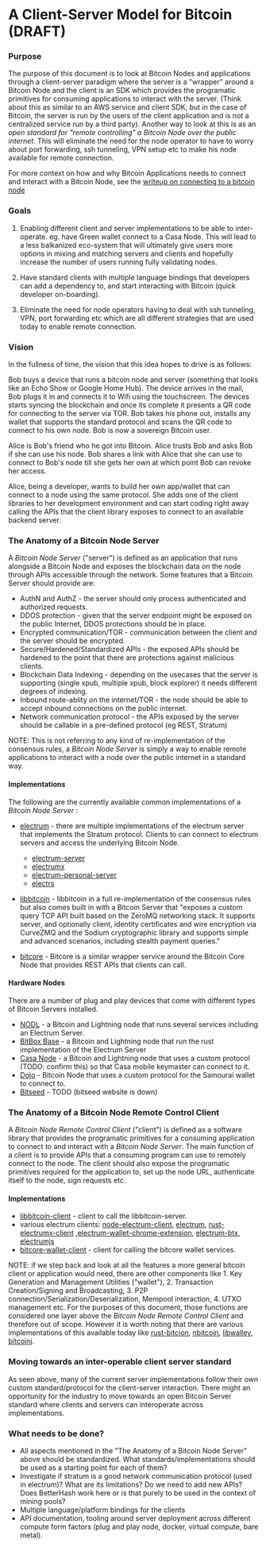 #  A Client-Server Model for Bitcoin (DRAFT)

### Purpose
The purpose of this document is to look at Bitcoin Nodes and applications through a client-server paradigm where the server is a "wrapper" around a Bitcoin Node and the client is an SDK which provides the programatic primitives for consuming applications to interact with the server. (Think about this as similar to an AWS service and client SDK, but in the case of Bitcoin, the server is run by the users of the client application and is not a centralized service run by a third party). Another way to look at this is as an *open standard for "remote controlling" a Bitcoin Node over the public internet*. This will eliminate the need for the node operator to have to worry about port forwarding, ssh tunneling, VPN setup etc to make his node available for remote connection. 

For more context on how and why Bitcoin Applications needs to connect and interact with a Bitcoin Node, see the [writeup on connecting to a bitcoin node](https://github.com/johnyukon21/johnyukon21.github.io/blob/master/connecting_to_a_bitcoin_node.md)

### Goals
1. Enabling different client and server implementations to be able to inter-operate. eg. have Green wallet connect to a Casa Node. This will lead to a less balkanized eco-system that will ultimately give users more options in mixing and matching servers and clients and hopefully increase the number of users running fully validating nodes. 

2. Have standard clients with multiple language bindings that developers can add a dependency to, and start interacting with Bitcoin (quick developer on-boarding). 

3. Eliminate the need for node operators having to deal with ssh tunneling, VPN, port forwarding etc which are all different strategies that are used today to enable remote connection. 

### Vision
In the fullness of time, the vision that this idea hopes to drive is as follows:

Bob buys a device that runs a bitcoin node and server (something that looks like an Echo Show or Google Home Hub). The device arrives in the mail, Bob plugs it in and connects it to Wifi using the touchscreen. The devices starts syncing the blockchain and once its complete it presents a QR code for connecting to the server via TOR. Bob takes his phone out, installs any wallet that supports the standard protocol and scans the QR code to connect to his own node. Bob is now a sovereign Bitcoin user. 

Alice is Bob's friend who he got into Bitcoin. Alice trusts Bob and asks Bob if she can use his node. Bob shares a link with Alice that she can use to connect to Bob's node till she gets her own at which point Bob can revoke her access. 

Alice, being a developer, wants to build her own app/wallet that can connect to a node using the same protocol. She adds one of the client libraries to her development environment and can start coding right away calling the APIs that the client library exposes to connect to an available backend server. 

### The Anatomy of a Bitcoin Node Server
A *Bitcoin Node Server* ("server") is defined as an application that runs alongside a Bitcoin Node and exposes the blockchain data on the node through APIs accessible through the network. Some features that a Bitcoin Server should provide are:

* AuthN and AuthZ - the server should only process authenticated and authorized requests.
* DDOS protection - given that the server endpoint might be exposed on the public Internet, DDOS protections should be in place.
* Encrypted communication/TOR - communication between the client and the server should be encrypted. 
* Secure/Hardened/Standardized APIs - the exposed APIs should be hardened to the point that there are protections against malicious clients. 
* Blockchain Data Indexing - depending on the usecases that the server is supporting (single xpub, multiple xpub, block explorer) it needs different degrees of indexing. 
* Inbound route-ablity on the internet/TOR - the node should be able to accept inbound connections on the public internet.
* Network communication protocol  - the APIs exposed by the server should be callable in a pre-defined protocol (eg REST, Stratum)

NOTE: This is not referring to any kind of re-implementation of the consensus rules, a *Bitcoin Node Server* is simply a way to enable remote applications to interact with a node over the public internet in a standard way. 

#### Implementations
The following are the currently available common implementations of a *Bitcoin Node Server* :

* [electrum](https://electrum.org/#home) - there are multiple implementations of the electrum server that implements the Stratum protocol. Clients to can connect to electrum servers and access the underlying Bitcoin Node. 
  * [electrum-server](https://github.com/spesmilo/electrum-server) 
  * [electrumx](https://github.com/kyuupichan/electrumx/)
  * [electrum-personal-server](https://github.com/chris-belcher/electrum-personal-server)
  * [electrs](https://github.com/romanz/electrs)
  
* [libbitcoin](https://libbitcoin.org) - libbitcoin in a full re-implementation of the consensus rules but also comes built in with a Bitcoin Server that "exposes a custom query TCP API built based on the ZeroMQ networking stack. It supports server, and optionally client, identity certificates and wire encryption via CurveZMQ and the Sodium cryptographic library and supports simple and advanced scenarios, including stealth payment queries." 

* [bitcore](https://github.com/bitpay/bitcore) - Bitcore is a similar wrapper service around the Bitcoin Core Node that provides REST APIs that clients can call. 

#### Hardware Nodes
There are a number of plug and play devices that come with different types of Bitcoin Servers installed.

* [NODL](http://nodl.it) - a Bitcoin and Lightning node that runs several services including an Electrum Server. 
* [BitBox Base](https://github.com/digitalbitbox/bitbox-base) - a Bitcoin and Lightning node that run the rust implementation of the Electrum Server
* [Casa Node](https://keys.casa/lightning-bitcoin-node/) - a Bitcoin and Lightning node that uses a custom protocol (TODO: confirm this) so that Casa mobile keymaster can connect to it. 
* [Dojo](https://samouraiwallet.com/dojo) - Bitcoin Node that uses a custom protocol for the Samourai wallet to connect to. 
* [Bitseed](https://bitseed.org/product/bitseed-3/) - TODO (bitseed website is down)

### The Anatomy of a Bitcoin Node Remote Control Client
A *Bitcoin Node Remote Control Client* ("client") is defined as a software library that provides the programatic primitives for a consuming application to connect to and interact with a *Bitcoin Node Server*. The main function of a client is to provide APIs that a consuming program can use to remotely connect to the node. The client should also expose the programatic primitives required for the application to, set up the node URL, authenticate itself to the node, sign requests etc. 

#### Implementations 
* [libbitcoin-client](https://libbitcoin.org) - client to call the libbitcoin-server. 
* various electrum clients: [node-electrum-client](https://github.com/you21979/node-electrum-client), [electrum](https://github.com/spesmilo/electrum), [rust-electrumx-client](https://github.com/evgeniy-scherbina/rust-electrumx-client) ,[electrum-wallet-chrome-extension](https://github.com/anfedorov/electrum-wallet-chrome-extension), [electrum-btx](https://github.com/LIMXTEC/electrum-btx), [electrumjs](https://github.com/akshatmittal/electrumjs)
* [bitcore-wallet-client](https://github.com/bitpay/bitcore/tree/master/packages/bitcore-wallet-client) - client for calling the bitcore wallet services. 

NOTE: if we step back and look at all the features a more general bitcoin client or application would need, there are other components like 1. Key Generation and Management Utilities ("wallet"), 2. Transaction Creation/Signing and Broadcasting, 3. P2P connection/Serialization/Deserialization, Mempool interaction, 4. UTXO management etc. For the purposes of this document, those functions are considered one layer above the *Bitcoin Node Remote Control Client* and therefore out of scope. However it is worth noting that there are various implementations of this available today like [rust-bitcion](https://github.com/rust-bitcoin/rust-bitcoin), [nbitcoin](https://github.com/MetacoSA/NBitcoin), [libwalley](https://github.com/ElementsProject/libwally-core), [bitcoinj](https://bitcoinj.github.io). 

### Moving towards an inter-operable client server standard
As seen above, many of the current server implementations follow their own custom standard/protocol for the client-server interaction. There might an opportunity for the industry to move towards an open Bitcoin Server standard where clients and servers can interoperate across implementations. 

### What needs to be done?
* All aspects mentioned in the "The Anatomy of a Bitcoin Node Server" above should be standardized. What standards/implementations should be used as a starting point for each of them?
* Investigate if stratum is a good network communication protocol (used in electrum)? What are its limitations? Do we need to add new APIs? Does BetterHash work here or is that purely to be used in the context of mining pools?
* Multiple language/platform bindings for the clients
* API documentation, tooling around server deployment across different compute form factors (plug and play node, docker, virtual compute, bare metal). 
